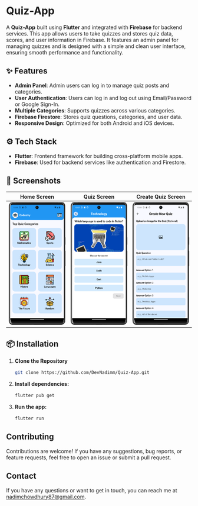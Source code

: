 # Quiz-App

A **Quiz-App** built using **Flutter** and integrated with **Firebase** for backend services. This app allows users to take quizzes and stores quiz data, scores, and user information in Firebase. It features an admin panel for managing quizzes and is designed with a simple and clean user interface, ensuring smooth performance and functionality.

## ✨ Features

- **Admin Panel**: Admin users can log in to manage quiz posts and categories.
- **User Authentication**: Users can log in and log out using Email/Password or Google Sign-In.
- **Multiple Categories**: Supports quizzes across various categories.
- **Firebase Firestore**: Stores quiz questions, categories, and user data.
- **Responsive Design**: Optimized for both Android and iOS devices.

## ⚙️ Tech Stack

- **Flutter**: Frontend framework for building cross-platform mobile apps.
- **Firebase**: Used for backend services like authentication and Firestore.

## 📸 Screenshots

| Home Screen | Quiz Screen | Create Quiz Screen                                                                 |
| --- | --- |------------------------------------------------------------------------------------|
| ![Home Screen](assets/images/screenshots/home_screen.png) | ![Quiz Screen](assets/images/screenshots/quiz_screen.png) | ![Create Quiz Screen](assets/images/screenshots/create_quiz_screen.png) |

## 📦 Installation

1. **Clone the Repository**
   ```bash
   git clone https://github.com/DevNadimm/Quiz-App.git
   ```

2. **Install dependencies:**

    ```bash
    flutter pub get
    ```

3. **Run the app:**

    ```bash
    flutter run
    ```

## Contributing

Contributions are welcome! If you have any suggestions, bug reports, or feature requests, feel free
to open an issue or submit a pull request.

## Contact

If you have any questions or want to get in touch, you can reach me
at [nadimchowdhury87@gmail.com](mailto:nadimchowdhury87@gmail.com).
